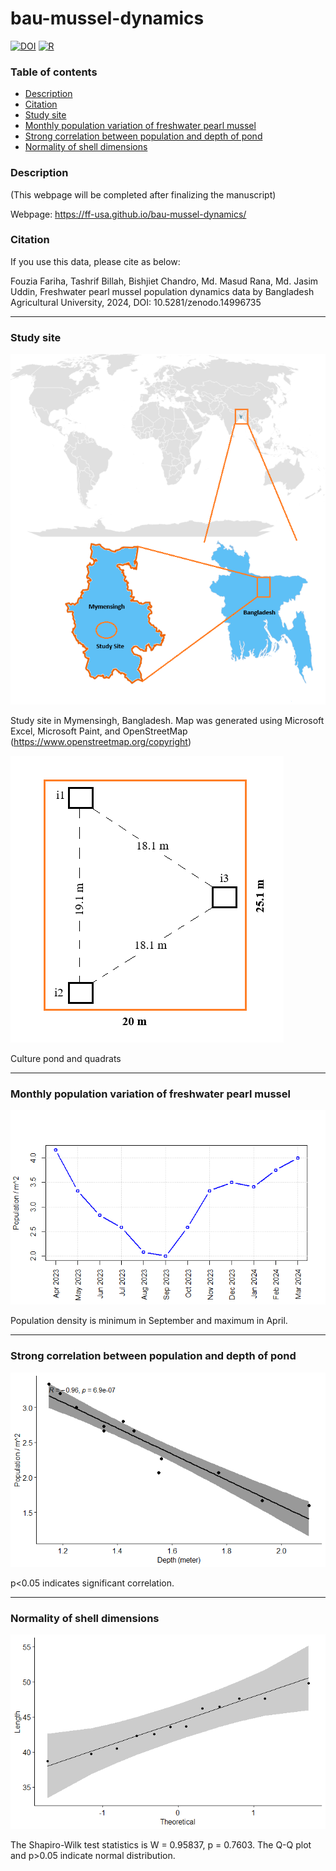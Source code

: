 # bau-mussel-dynamics

[![DOI](https://zenodo.org/badge/DOI/10.5281/zenodo.14996734.svg)](https://doi.org/10.5281/zenodo.14996734) [![R](https://img.shields.io/badge/R-4.4.2-green.svg)]()

### Table of contents

  * [Description](#description)
  * [Citation](#citation)
  * [Study site](#study-site)
  * [Monthly population variation of freshwater pearl mussel](#monthly-population-variation-of-freshwater-pearl-mussel)
  * [Strong correlation between population and depth of pond](#strong-correlation-between-population-and-depth-of-pond)
  * [Normality of shell dimensions](#normality-of-shell-dimensions)

### Description

(This webpage will be completed after finalizing the manuscript)

Webpage: https://ff-usa.github.io/bau-mussel-dynamics/

### Citation

If you use this data, please cite as below:

Fouzia Fariha, Tashrif Billah, Bishjiet Chandro, Md. Masud Rana, Md. Jasim Uddin, Freshwater pearl mussel population dynamics data by Bangladesh Agricultural University, 2024, DOI: 10.5281/zenodo.14996735

---

### Study site

![](canvas_6.5x8_annot.png)

Study site in Mymensingh, Bangladesh. Map was generated using Microsoft Excel, Microsoft Paint, and OpenStreetMap (https://www.openstreetmap.org/copyright)

![](pond_annot.png)

Culture pond and quadrats


---

### Monthly population variation of freshwater pearl mussel

![](population.png)

Population density is minimum in September and maximum in April.

---

### Strong correlation between population and depth of pond

![](corr_population_depth.png)

p<0.05 indicates significant correlation.

---

### Normality of shell dimensions

![](qqplot_length.png)

The Shapiro-Wilk test statistics is W = 0.95837, p = 0.7603. The Q-Q plot and p>0.05 indicate normal distribution.
